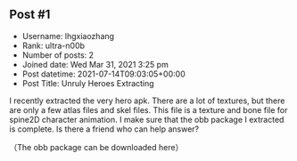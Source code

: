 ## Post #1
- Username: lhgxiaozhang
- Rank: ultra-n00b
- Number of posts: 2
- Joined date: Wed Mar 31, 2021 3:25 pm
- Post datetime: 2021-07-14T09:03:05+00:00
- Post Title: Unruly Heroes Extracting

I recently extracted the very hero apk. There are a lot of textures, but there are only a few atlas files and skel files. This file is a texture and bone file for spine2D character animation.
I make sure that the obb package I extracted is complete.
Is there a friend who can help answer?

<link to pirate version has been deleted by moderator>（The obb package can be downloaded here）
